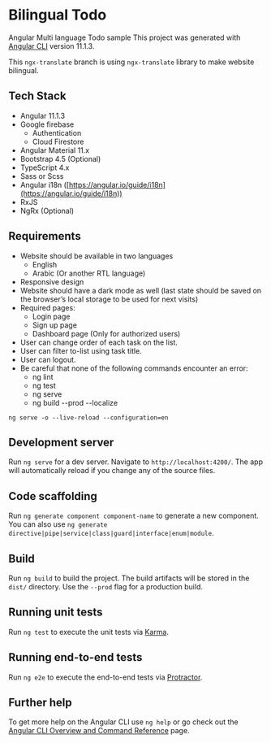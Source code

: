 # Bilingual Todo

Angular Multi language Todo sample
This project was generated with [Angular CLI](https://github.com/angular/angular-cli) version 11.1.3.

This `ngx-translate` branch is using `ngx-translate` library to make website bilingual.

## Tech Stack

- Angular 11.1.3
- Google firebase
  - Authentication
  - Cloud Firestore
- Angular Material 11.x
- Bootstrap 4.5 (Optional)
- TypeScript 4.x
- Sass or Scss
- Angular i18n ([https://angular.io/guide/i18n](https://angular.io/guide/i18n))
- RxJS
- NgRx (Optional)

## **Requirements**

- Website should be available in two languages
  - English
  - Arabic (Or another RTL language)
- Responsive design
- Website should have a dark mode as well (last state should be saved on the browser’s local storage to be used for next visits)
- Required pages:
  - Login page
  - Sign up page
  - Dashboard page (Only for authorized users)
- User can change order of each task on the list.
- User can filter to-list using task title.
- User can logout.
- Be careful that none of the following commands encounter an error:
  - ng lint
  - ng test
  - ng serve
  - ng build --prod --localize

`ng serve -o --live-reload --configuration=en`

## Development server

Run `ng serve` for a dev server. Navigate to `http://localhost:4200/`. The app will automatically reload if you change any of the source files.

## Code scaffolding

Run `ng generate component component-name` to generate a new component. You can also use `ng generate directive|pipe|service|class|guard|interface|enum|module`.

## Build

Run `ng build` to build the project. The build artifacts will be stored in the `dist/` directory. Use the `--prod` flag for a production build.

## Running unit tests

Run `ng test` to execute the unit tests via [Karma](https://karma-runner.github.io).

## Running end-to-end tests

Run `ng e2e` to execute the end-to-end tests via [Protractor](http://www.protractortest.org/).

## Further help

To get more help on the Angular CLI use `ng help` or go check out the [Angular CLI Overview and Command Reference](https://angular.io/cli) page.
